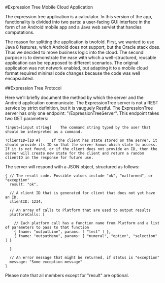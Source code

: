 #Expression Tree Mobile Cloud Application

The expression tree application is a calculator. In this version of the app, functionality is divided into two parts: a user-facing GUI interface in the form of an Android mobile app and a Java web servlet that handles computations.

The reason for splitting the application is twofold. First, we wanted to use Java 8 features, which Android does not support, but the Oracle stack does. Thus we decided to move business logic into the cloud. The second purpose is to demonstrate the ease with which a well-structured, reusable application can be repurposed to different scenarios. The original application was not network enabled, but adapting it to a mobile cloud format required minimal code changes because the code was well encapsulated.

##Expression Tree Protocol

Here we'll briefly document the method by which the server and the Android application communicate. The ExpressionTree server is not a REST service by strict definition, but it is vauguely Restful. The ExpressionTree server has only one endpoint: "/ExpressionTreeServer". This endpoint takes two GET parameters:

	?input=[input string]	 The command string typed by the user that should be interpreted as a command.

	?clientID=[ID #]	 If the client has state stored on the server, it should provide its ID so that the server knows which state to access. If it is not found, or if the client does not provide an ID, then the server will create new state for the client and return a random clientID in the response for future use.

The server will respond with a JSON object, structured as follows:

	{ // The result code. Possible values include "ok", "malformed", or "exception"
	  result: "ok",

	  // A client ID that is generated for client that does not yet have an ID.
	  clientID: 1234,

	  // An array of calls to Platform that are used to output results
	  platformCalls: [
		
		// Each platform call has a function name from Platform and a list of parameters to pass to that function
		{ fname: "outputLine", params: [ "test" ] },
		{ fname: "outputMenu", params: [ "numeral", "option", "selection" ] }

	  ]

	  // An error message that might be returned, if status is "exception"
	  message: "Some exception message"
	}

Please note that all members except for "result" are optional.